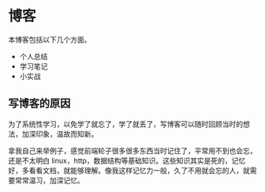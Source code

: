 # 博客

本博客包括以下几个方面。

- 个人总结
- 学习笔记
- 小实战

## 写博客的原因

为了系统性学习，以免学了就忘了，学了就丢了，写博客可以随时回顾当时的想法，加深印象，温故而知新。

拿我自己来举例子，感觉前端轮子很多很多东西当时记住了，平常用不到也会忘，还是不太明白 linux，http，数据结构等基础知识。这些知识其实是死的，记忆好，多看看文档，就能够理解。像我这样记忆力一般，久了不用就会忘的人，就需要常常温习，加深记忆。